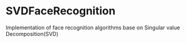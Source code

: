 # SVDFaceRecognition
Implementation of face recognition algorithms base on Singular value Decomposition(SVD)
